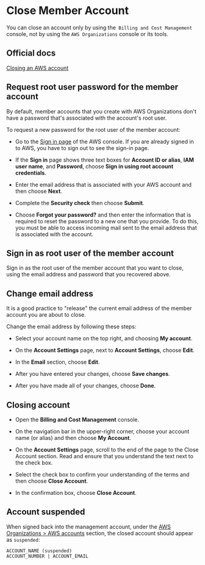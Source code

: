 # Close Member Account

You can close an account only by using the` Billing and Cost Management` console, not by using the `AWS Organizations` console or its tools.

## Official docs

[Closing an AWS account](https://docs.aws.amazon.com/organizations/latest/userguide/orgs_manage_accounts_close.html)

## Request root user password for the member account

By default, member accounts that you create with AWS Organizations don't have a password that's associated with the account's root user.

To request a new password for the root user of the member account:

* Go to the [Sign in page](https://console.aws.amazon.com) of the AWS console.
If you are already signed in to AWS, you have to sign out to see the sign-in page.

* If the **Sign in** page shows three text boxes for **Account ID or alias**, **IAM user name**, and **Password**,
choose **Sign in using root account credentials**.

* Enter the email address that is associated with your AWS account and then choose **Next**.

* Complete the **Security check** then choose **Submit**.

* Choose **Forgot your password?** and then enter the information that is required to reset the password to a new one that you provide.
To do this, you must be able to access incoming mail sent to the email address that is associated with the account.

## Sign in as root user of the member account

Sign in as the root user of the member account that you want to close, using the email address and password that you recovered above.

## Change email address

It is a good practice to "release" the current email address of the member account you are about to close.

Change the email address by following these steps:

* Select your account name on the top right, and choosing **My account**.

* On the **Account Settings** page, next to **Account Settings**, choose **Edit**.

* In the **Email** section, choose **Edit**.

* After you have entered your changes, choose **Save changes**.

* After you have made all of your changes, choose **Done**.

## Closing account

* Open the **Billing and Cost Management** console.

* On the navigation bar in the upper-right corner, choose your account name (or alias) and then choose **My Account**.

* On the **Account Settings** page, scroll to the end of the page to the Close Account section.
Read and ensure that you understand the text next to the check box.

* Select the check box to confirm your understanding of the terms and then choose **Close Account**.

* In the confirmation box, choose **Close Account**.

## Account suspended

When signed back into the management account, under the [AWS Organizations > AWS accounts](https://console.aws.amazon.com/organizations/v2/home/accounts)
section, the closed account should appear as `suspended`:

```
ACCOUNT_NAME (suspended)
ACCOUNT_NUMBER | ACCOUNT_EMAIL
```

